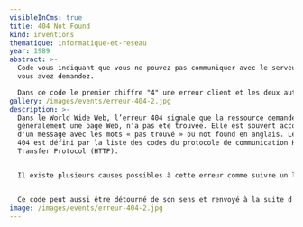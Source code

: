```yaml
---
visibleInCms: true
title: 404 Not Found
kind: inventions
thematique: informatique-et-reseau
year: 1989
abstract: >-
  Code vous indiquant que vous ne pouvez pas communiquer avec le serveur que
  vous avez demandez.

  Dans ce code le premier chiffre "4" une erreur client et les deux autres chiffres indiquent une erreur générale.
gallery: /images/events/erreur-404-2.jpg
description: >-
  Dans le World Wide Web, l’erreur 404 signale que la ressource demandée,
  généralement une page Web, n'a pas été trouvée. Elle est souvent accompagnée
  d'un message avec les mots « pas trouvé » ou not found en anglais. Le numéro
  404 est défini par la liste des codes du protocole de communication Hypertext
  Transfer Protocol (HTTP).


  Il existe plusieurs causes possibles à cette erreur comme suivre un lien mort, car la ressource demandée a été supprimée ou placée à une autre adresse, ou encore l'adresse est mal saisie par l'internaute dans son navigateur Web ou par le webmaster lors de la conception de sa page.


  Ce code peut aussi être détourné de son sens et renvoyé à la suite d'une restriction d’accès à certaines ressources web comme, par exemple, la censure.
image: /images/events/erreur-404-2.jpg
---
```

